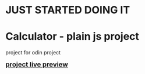 # JUST STARTED DOING IT

# Calculator - plain js project
project for odin project

<strong><span style="font-size:large;"><a href="https://pljjy.github.io/js-calculator/" target="_blank">project live preview</a></span></string>


